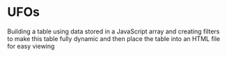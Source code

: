 # UFOs
Building a table using data stored in a JavaScript array and creating filters to make this table fully dynamic and then place the table into an HTML file for easy viewing
